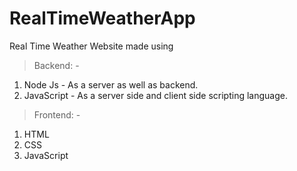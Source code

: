 # RealTimeWeatherApp
Real Time Weather Website made using <br/>
> Backend: -
1) Node Js - As a server as well as backend.
2) JavaScript - As a server side and client side scripting language. <br/>
> Frontend: -
1) HTML
2) CSS
3) JavaScript

